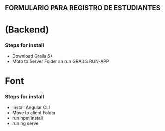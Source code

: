 ## FORMULARIO PARA REGISTRO DE ESTUDIANTES

# (Backend)

### Steps for install

-   Download Grails 5+
-   Moto to Server Folder an run GRAILS RUN-APP

# Font

### Steps for install
-   Install Angular CLI
-   Move to client Folder
-   run npm install
-   run ng serve